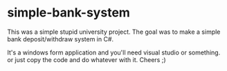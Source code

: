 # simple-bank-system
This was a simple stupid university project. The goal was to make a simple bank deposit/withdraw system in C#.

It's a windows form application and you'll need visual studio or something. or just copy the code and do whatever with it.
Cheers ;)
